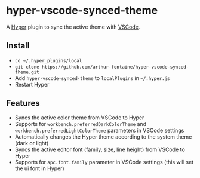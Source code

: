 # hyper-vscode-synced-theme

A [Hyper](https://hyper.is) plugin to sync the active theme with [VSCode](https://code.visualstudio.com/).

## Install

- `cd ~/.hyper_plugins/local`
- `git clone https://github.com/arthur-fontaine/hyper-vscode-synced-theme.git`
- Add `hyper-vscode-synced-theme` to `localPlugins` in `~/.hyper.js`
- Restart Hyper

## Features

- Syncs the active color theme from VSCode to Hyper
- Supports for `workbench.preferredDarkColorTheme` and `workbench.preferredLightColorTheme` parameters in VSCode settings
- Automatically changes the Hyper theme according to the system theme (dark or light)
- Syncs the active editor font (family, size, line height) from VSCode to Hyper
- Supports for `apc.font.family` parameter in VSCode settings (this will set the ui font in Hyper)
